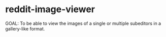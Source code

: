 # reddit-image-viewer
GOAL: To be able to view the images of a single or multiple subeditors in a gallery-like format.
